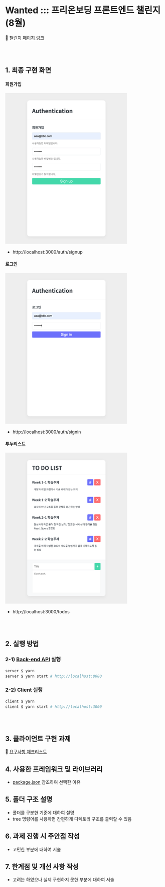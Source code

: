 # Wanted ::: 프리온보딩 프론트엔드 챌린지 (8월)

🔗 [챌린지 페이지 링크](https://www.wanted.co.kr/events/pre_challenge_fe_1?utm_source=email&utm_medium=braze_career&utm_campaign=career_pre_challenge_fe_1)

<br/><br/>

## 1. 최종 구현 화면


#### 회원가입
<img src=".\img\signup.png" alt="signup" height="480" /><br/>
- http://localhost:3000/auth/signup

#### 로그인
<img src=".\img\signin.png" alt="signin" height="480" /><br/>
- http://localhost:3000/auth/signin

#### 투두리스트
<img src=".\img\todo.png" alt="todo" height="480" /><br/>
- http://localhost:3000/todos

<br/><br/>

## 2. 실행 방법

### 2-1) [Back-end API](./server/README.md) 실행

```bash
server $ yarn  
server $ yarn start # http://localhost:8080  
```

### 2-2) Client 실행
```bash
client $ yarn
client $ yarn start # http://localhost:3000
```

<br/><br/>

## 3. 클라이언트 구현 과제

🔗 [요구사항 체크리스트](./Requirements.md)

## 4. 사용한 프레임워크 및 라이브러리
- [package.json](./client/package.json) 참조하여 선택한 이유

## 5. 폴더 구조 설명
- 폴더를 구분한 기준에 대하여 설명
- tree 명령어를 사용하면 간편하게 디렉토리 구조를 출력할 수 있음

## 6. 과제 진행 시 주안점 작성
- 고민한 부분에 대하여 서술

## 7. 한계점 및 개선 사항 작성
- 고려는 하였으나 실제 구현하지 못한 부분에 대하여 서술
